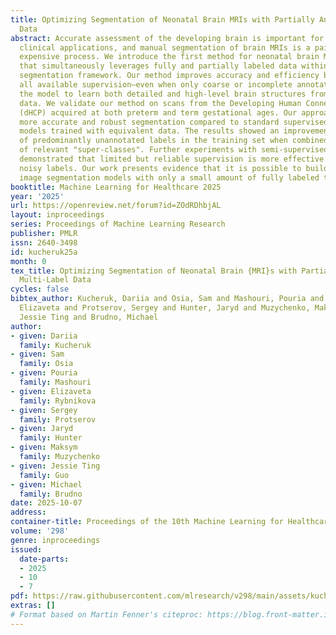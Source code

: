 ```yaml
---
title: Optimizing Segmentation of Neonatal Brain MRIs with Partially Annotated Multi-Label
  Data
abstract: Accurate assessment of the developing brain is important for research and
  clinical applications, and manual segmentation of brain MRIs is a painstaking and
  expensive process. We introduce the first method for neonatal brain MRI segmentation
  that simultaneously leverages fully and partially labeled data within a multi-label
  segmentation framework. Our method improves accuracy and efficiency by utilizing
  all available supervision—even when only coarse or incomplete annotations are present—enabling
  the model to learn both detailed and high-level brain structures from heterogeneous
  data. We validate our method on scans from the Developing Human Connectome Project
  (dHCP) acquired at both preterm and term gestational ages. Our approach demonstrates
  more accurate and robust segmentation compared to standard supervised and semi-supervised
  models trained with equivalent data. The results showed an improvement in predictions
  of predominantly unannotated labels in the training set when combined with labels
  of relevant "super-classes". Further experiments with semi-supervised loss functions
  demonstrated that limited but reliable supervision is more effective than using
  noisy labels. Our work presents evidence that it is possible to build robust medical
  image segmentation models with only a small amount of fully labeled training data.
booktitle: Machine Learning for Healthcare 2025
year: '2025'
url: https://openreview.net/forum?id=ZOdRDhbjAL
layout: inproceedings
series: Proceedings of Machine Learning Research
publisher: PMLR
issn: 2640-3498
id: kucheruk25a
month: 0
tex_title: Optimizing Segmentation of Neonatal Brain {MRI}s with Partially Annotated
  Multi-Label Data
cycles: false
bibtex_author: Kucheruk, Dariia and Osia, Sam and Mashouri, Pouria and Rybnikova,
  Elizaveta and Protserov, Sergey and Hunter, Jaryd and Muzychenko, Maksym and Guo,
  Jessie Ting and Brudno, Michael
author:
- given: Dariia
  family: Kucheruk
- given: Sam
  family: Osia
- given: Pouria
  family: Mashouri
- given: Elizaveta
  family: Rybnikova
- given: Sergey
  family: Protserov
- given: Jaryd
  family: Hunter
- given: Maksym
  family: Muzychenko
- given: Jessie Ting
  family: Guo
- given: Michael
  family: Brudno
date: 2025-10-07
address:
container-title: Proceedings of the 10th Machine Learning for Healthcare Conference
volume: '298'
genre: inproceedings
issued:
  date-parts:
  - 2025
  - 10
  - 7
pdf: https://raw.githubusercontent.com/mlresearch/v298/main/assets/kucheruk25a/kucheruk25a.pdf
extras: []
# Format based on Martin Fenner's citeproc: https://blog.front-matter.io/posts/citeproc-yaml-for-bibliographies/
---
```

